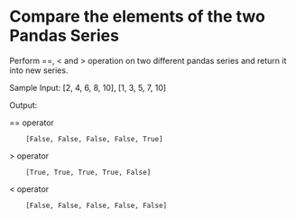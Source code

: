 # Compare the elements of the two Pandas Series

Perform ==, < and > operation on two different pandas series and return it into new series.

Sample Input:
[2, 4, 6, 8, 10], [1, 3, 5, 7, 10]

Output:

== operator

        [False, False, False, False, True]

\> operator

        [True, True, True, True, False]

< operator

        [False, False, False, False, False]